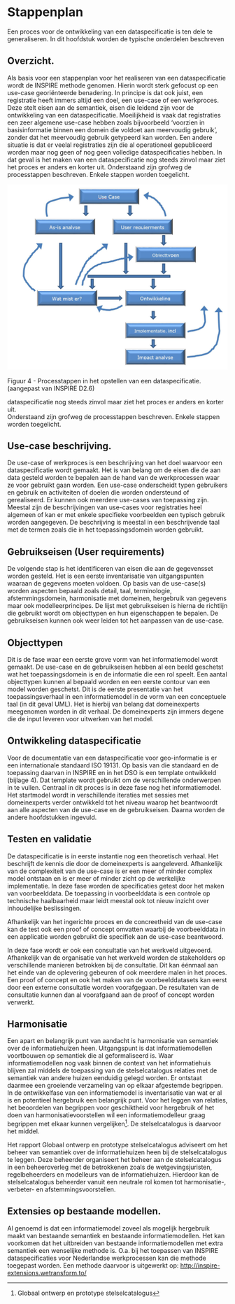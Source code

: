 Stappenplan 
============

Een proces voor de ontwikkeling van een dataspecificatie is ten dele te
generaliseren. In dit hoofdstuk worden de typische onderdelen beschreven

Overzicht.
----------

Als basis voor een stappenplan voor het realiseren van een dataspecificatie
wordt de INSPIRE methode genomen. Hierin wordt sterk gefocust op een use-case
georiënteerde benadering. In principe is dat ook juist, een registratie heeft
immers altijd een doel, een use-case of een werkproces. Deze stelt eisen aan de
semantiek, eisen die leidend zijn voor de ontwikkeling van een dataspecificatie.
Moeilijkheid is vaak dat registraties een zeer algemene use-case hebben zoals
bijvoorbeeld ‘voorzien in basisinformatie binnen een domein die voldoet aan
meervoudig gebruik’, zonder dat het meervoudig gebruik getypeerd kan worden. Een
andere situatie is dat er veelal registraties zijn die al operationeel
gepubliceerd worden maar nog geen of nog geen volledige dataspecificaties
hebben. In dat geval is het maken van een dataspecificatie nog steeds zinvol
maar ziet het proces er anders en korter uit. Onderstaand zijn grofweg de
processtappen beschreven. Enkele stappen worden toegelicht.

![](media/Plaatje4.jpg)

Figuur 4 - Processtappen in het opstellen van een dataspecificatie. (aangepast van INSPIRE D2.6)

dataspecificatie nog steeds zinvol maar ziet het proces er anders en korter uit.  
Onderstaand zijn grofweg de processtappen beschreven. Enkele stappen worden toegelicht.


Use-case beschrijving.
----------------------

De use-case of werkproces is een beschrijving van het doel waarvoor een
dataspecificatie wordt gemaakt. Het is van belang om de eisen die de aan data
gesteld worden te bepalen aan de hand van de werkprocessen waar ze voor gebruikt
gaan worden. Een use-case onderscheidt typen gebruikers en gebruik en
activiteiten of doelen die worden ondersteund of gerealiseerd. Er kunnen ook
meerdere use-cases van toepassing zijn. Meestal zijn de beschrijvingen van
use-cases voor registraties heel algemeen of kan er met enkele specifieke
voorbeelden een typisch gebruik worden aangegeven. De beschrijving is meestal in
een beschrijvende taal met de termen zoals die in het toepassingsdomein worden
gebruikt.

Gebruikseisen (User requirements)
---------------------------------

De volgende stap is het identificeren van eisen die aan de gegevensset worden
gesteld. Het is een eerste inventarisatie van uitgangspunten waaraan de gegevens
moeten voldoen. Op basis van de use-case(s) worden aspecten bepaald zoals
detail, taal, terminologie, afstemmingsdomein, harmonisatie met domeinen,
hergebruik van gegevens maar ook modelleerprincipes. De lijst met gebruikseisen
is hierna de richtlijn die gebruikt wordt om objecttypen en hun eigenschappen te
bepalen. De gebruikseisen kunnen ook weer leiden tot het aanpassen van de
use-case.

Objecttypen
-----------

Dit is de fase waar een eerste grove vorm van het informatiemodel wordt gemaakt.
De use-case en de gebruikseisen hebben al een beeld geschetst wat het
toepassingsdomein is en de informatie die een rol speelt. Een aantal objecttypen
kunnen al bepaald worden en een eerste contour van een model worden geschetst.
Dit is de eerste presentatie van het toepassingsverhaal in een informatiemodel
in de vorm van een conceptuele taal (in dit geval UML). Het is hierbij van
belang dat domeinexperts meegenomen worden in dit verhaal. De domeinexperts zijn
immers degene die de input leveren voor uitwerken van het model.

Ontwikkeling dataspecificatie
-----------------------------

Voor de documentatie van een dataspecificatie voor geo-informatie is er een
internationale standaard ISO 19131. Op basis van die standaard en de toepassing
daarvan in INSPIRE en in het DSO is een template ontwikkeld (bijlage 4). Dat
template wordt gebruikt om de verschillende onderwerpen in te vullen. Centraal
in dit proces is in deze fase nog het informatiemodel. Het startmodel wordt in
verschillende iteraties met sessies met domeinexperts verder ontwikkeld tot het
niveau waarop het beantwoordt aan alle aspecten van de use-case en de
gebruikseisen. Daarna worden de andere hoofdstukken ingevuld.

Testen en validatie
-------------------

De dataspecificatie is in eerste instantie nog een theoretisch verhaal. Het
beschrijft de kennis die door de domeinexperts is aangeleverd. Afhankelijk van
de complexiteit van de use-case is er een meer of minder complex model ontstaan
en is er meer of minder zicht op de werkelijke implementatie. In deze fase
worden de specificaties getest door het maken van voorbeelddata. De toepassing
in voorbeelddata is een controle op technische haalbaarheid maar leidt meestal
ook tot nieuw inzicht over inhoudelijke beslissingen.

Afhankelijk van het ingerichte proces en de concreetheid van de use-case kan de
test ook een proof of concept omvatten waarbij de voorbeelddata in een
applicatie worden gebruikt die specifiek aan de use-case beantwoord.

In deze fase wordt er ook een consultatie van het werkveld uitgevoerd.
Afhankelijk van de organisatie van het werkveld worden de stakeholders op
verschillende manieren betrokken bij de consultatie. Dit kan éénmaal aan het
einde van de oplevering gebeuren of ook meerdere malen in het proces. Een proof
of concept en ook het maken van de voorbeelddatasets kan eerst door een externe
consultatie worden voorafgegaan. De resultaten van de consultatie kunnen dan al
voorafgaand aan de proof of concept worden verwerkt.

Harmonisatie
------------

Een apart en belangrijk punt van aandacht is harmonisatie van semantiek over de
informatiehuizen heen. Uitgangspunt is dat informatiemodellen voortbouwen op
semantiek die al geformaliseerd is. Waar informatiemodellen nog vaak binnen de
context van het informatiehuis blijven zal middels de toepassing van de
stelselcatalogus relaties met de semantiek van andere huizen eenduidig gelegd
worden. Er ontstaat daarmee een groeiende verzameling van op elkaar afgestemde
begrippen. In de ontwikkelfase van een informatiemodel is inventarisatie van wat
er al is en potentieel hergebruik een belangrijk punt. Voor het leggen van
relaties, het beoordelen van begrippen voor geschiktheid voor hergebruik of het
doen van harmonisatievoorstellen wil een informatiemodelleur graag begrippen met
elkaar kunnen vergelijken[^1]. De stelselcatalogus is daarvoor het middel.

[^1]: Globaal ontwerp en prototype stelselcatalogus

Het rapport Globaal ontwerp en prototype stelselcatalogus adviseert om het
beheer van semantiek over de informatiehuizen heen bij de stelselcatalogus te
leggen. Deze beheerder organiseert het beheer aan de stelselcatalogus in een
beheeroverleg met de betrokkenen zoals de wetgevingsjuristen, regelbeheerders en
modelleurs van de informatiehuizen. Hierdoor kan de stelselcatalogus beheerder
vanuit een neutrale rol komen tot harmonisatie-, verbeter- en
afstemmingsvoorstellen.

Extensies op bestaande modellen.
--------------------------------

Al genoemd is dat een informatiemodel zoveel als mogelijk hergebruik maakt van
bestaande semantiek en bestaande informatiemodellen. Het kan voorkomen dat het
uitbreiden van bestaande informatiemodellen met extra semantiek een wenselijke
methode is. O.a. bij het toepassen van INSPIRE dataspecificaties voor
Nederlandse werkprocessen kan die methode toegepast worden. Een methode daarvoor
is uitgewerkt op: <http://inspire-extensions.wetransform.to/>
